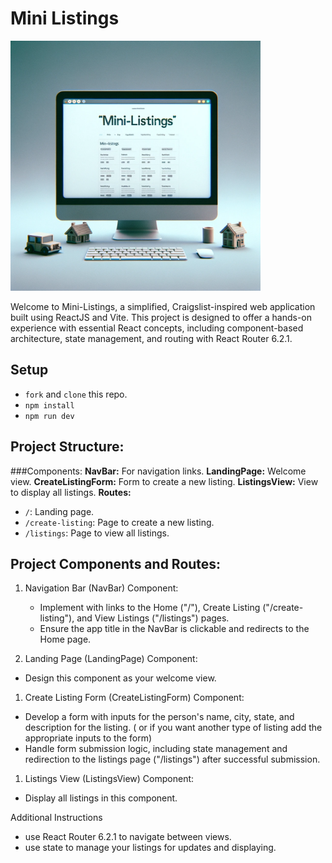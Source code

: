 # Mini Listings

<img src="./mini-listings.png" width="400" height="400">

Welcome to Mini-Listings, a simplified, Craigslist-inspired web application built using ReactJS and Vite. This project is designed to offer a hands-on experience with essential React concepts, including component-based architecture, state management, and routing with React Router 6.2.1.

## Setup

- `fork` and `clone` this repo.
- `npm install`
- `npm run dev`


## Project Structure:

###Components:
**NavBar:** For navigation links.
**LandingPage:** Welcome view.
**CreateListingForm:** Form to create a new listing.
**ListingsView:** View to display all listings.
**Routes:**
  - `/`: Landing page.
  - `/create-listing`: Page to create a new listing.
  - `/listings`: Page to view all listings.


## Project Components and Routes:

1. Navigation Bar (NavBar) Component:
    - Implement with links to the Home ("/"), Create Listing ("/create-listing"), and View Listings ("/listings") pages.
    - Ensure the app title in the NavBar is clickable and redirects to the Home page.

1. Landing Page (LandingPage) Component:
  - Design this component as your welcome view.

1. Create Listing Form (CreateListingForm) Component:
  - Develop a form with inputs for the person's name, city, state, and description for the listing. ( or if you want another type of listing add the appropriate inputs to the form)
  - Handle form submission logic, including state management and redirection to the listings page ("/listings") after successful submission.

1. Listings View (ListingsView) Component:
  - Display all listings in this component.

Additional Instructions
- use React Router 6.2.1 to navigate between views.
- use state to manage your listings for updates and displaying.